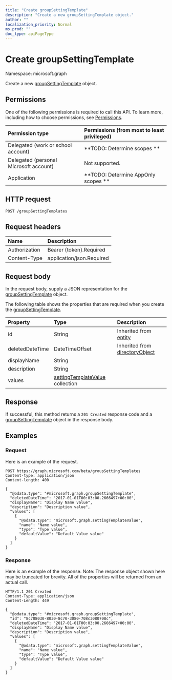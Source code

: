 ```yaml
---
title: "Create groupSettingTemplate"
description: "Create a new groupSettingTemplate object."
author: ""
localization_priority: Normal
ms.prod: ""
doc_type: apiPageType
---
```


# Create groupSettingTemplate

Namespace: microsoft.graph

Create a new [groupSettingTemplate](../resources/groupsettingtemplate.md) object.

## Permissions
One of the following permissions is required to call this API. To learn more, including how to choose permissions, see [Permissions](/concepts/permissions-reference.md).

|Permission type|Permissions (from most to least privileged)|
|:---|:---|
|Delegated (work or school account)|**TODO: Determine scopes **|
|Delegated (personal Microsoft account)|Not supported.|
|Application|**TODO: Determine AppOnly scopes **|

## HTTP request
<!-- {
  "blockType": "ignored"
}
-->
``` http
POST /groupSettingTemplates
```

## Request headers
|Name|Description|
|:---|:---|
|Authorization|Bearer {token}.Required|
|Content-Type|application/json.Required|

## Request body
In the request body, supply a JSON representation for the [groupSettingTemplate](../resources/groupsettingtemplate.md) object.

The following table shows the properties that are required when you create the [groupSettingTemplate](../resources/groupsettingtemplate.md).

|Property|Type|Description|
|:---|:---|:---|
|id|String| Inherited from [entity](../resources/entity.md)|
|deletedDateTime|DateTimeOffset| Inherited from [directoryObject](../resources/directoryobject.md)|
|displayName|String||
|description|String||
|values|[settingTemplateValue](../resources/settingtemplatevalue.md) collection||



## Response
If successful, this method returns a `201 Created` response code and a [groupSettingTemplate](../resources/groupsettingtemplate.md) object in the response body.

## Examples

### Request
Here is an example of the request.
<!-- {
  "blockType": "request",
  "name": "create_groupsettingtemplate_from_groupsettingtemplates"
}
-->
``` http
POST https://graph.microsoft.com/beta/groupSettingTemplates
Content-type: application/json
Content-length: 400

{
  "@odata.type": "#microsoft.graph.groupSettingTemplate",
  "deletedDateTime": "2017-01-01T00:03:00.2666497+00:00",
  "displayName": "Display Name value",
  "description": "Description value",
  "values": [
    {
      "@odata.type": "microsoft.graph.settingTemplateValue",
      "name": "Name value",
      "type": "Type value",
      "defaultValue": "Default Value value"
    }
  ]
}
```

### Response
Here is an example of the response. Note: The response object shown here may be truncated for brevity. All of the properties will be returned from an actual call.
<!-- {
  "blockType": "response",
  "truncated": true,
  "@odata.type": "microsoft.graph.groupsettingtemplate"
}
-->
``` http
HTTP/1.1 201 Created
Content-Type: application/json
Content-Length: 449

{
  "@odata.type": "#microsoft.graph.groupSettingTemplate",
  "id": "8c708030-8030-8c70-3080-708c3080708c",
  "deletedDateTime": "2017-01-01T00:03:00.2666497+00:00",
  "displayName": "Display Name value",
  "description": "Description value",
  "values": [
    {
      "@odata.type": "microsoft.graph.settingTemplateValue",
      "name": "Name value",
      "type": "Type value",
      "defaultValue": "Default Value value"
    }
  ]
}
```

